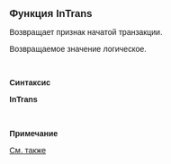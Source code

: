 ﻿<html>
<head>
<title>InTrans</title>
</head>

<body>

<p><strong><font size="4" face="Arial">Функция InTrans</font></strong></p>

<p class="label"><font face="Arial">Возвращает признак начатой 
транзакции.</font></p>

<p class="label"><font face="Arial">Возвращаемое значение логическое.</font></p>

<p class="label"><font face="Arial">&nbsp;</font></p>

<p class="label"><font face="Arial"><b>Синтаксис</b></font></p>

<p><strong><font face="Arial">InTrans</font></strong></p>

<p class="label">&nbsp;</p>

<p class="label"><font face="Arial"><b>Примечание</b></font></p>

<p class="label"><a href="BeginTrans.html"><font face="Arial">См. также</font></a></p>
</body>
</html>
